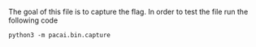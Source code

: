 The goal of this file is to capture the flag. In order to test the file run the following code

```python3 -m pacai.bin.capture```
